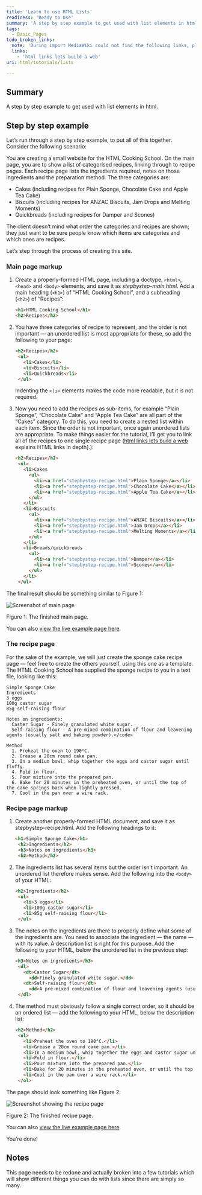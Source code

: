 ```yaml
---
title: 'Learn to use HTML Lists'
readiness: 'Ready to Use'
summary: 'A step by step example to get used with list elements in html.'
tags:
  - Basic_Pages
todo_broken_links:
  note: 'During import MediaWiki could not find the following links, please fix and adjust this list.'
  links:
    - 'html links lets build a web'
uri: html/tutorials/lists

---
```

## Summary

A step by step example to get used with list elements in html.

## Step by step example

Let’s run through a step by step example, to put all of this together. Consider the following scenario:

You are creating a small website for the HTML Cooking School. On the main page, you are to show a list of categorised recipes, linking through to recipe pages. Each recipe page lists the ingredients required, notes on those ingredients and the preparation method. The three categories are:

-   Cakes (including recipes for Plain Sponge, Chocolate Cake and Apple Tea Cake)
-   Biscuits (including recipes for ANZAC Biscuits, Jam Drops and Melting Moments)
-   Quickbreads (including recipes for Damper and Scones)

The client doesn’t mind what order the categories and recipes are shown; they just want to be sure people know which items are categories and which ones are recipes.

Let’s step through the process of creating this site.

### Main page markup

1.  Create a properly-formed HTML page, including a doctype, `<html>`, `<head>` and `<body>` elements, and save it as *stepbystep-main.html*. Add a main heading (`<h1>`) of “HTML Cooking School”, and a subheading (`<h2>`) of “Recipes”:

    ``` html
    <h1>HTML Cooking School</h1>
    <h2>Recipes</h2>
    ```

2.  You have three categories of recipe to represent, and the order is not important — an unordered list is most appropriate for these, so add the following to your page:

    ``` html
    <h2>Recipes</h2>
     <ul>
       <li>Cakes</li>
       <li>Biscuits</li>
       <li>Quickbreads</li>
     </ul>
    ```

    Indenting the `<li>` elements makes the code more readable, but it is not required.

3.  Now you need to add the recipes as sub-items, for example “Plain Sponge”, “Chocolate Cake” and “Apple Tea Cake” are all part of the “Cakes” category. To do this, you need to create a nested list within each item. Since the order is not important, once again unordered lists are appropriate. To make things easier for the tutorial, I’ll get you to link all of the recipes to one single recipe page ([html links lets build a web](/w/index.php?title=html_links_lets_build_a_web&action=edit&redlink=1) explains HTML links in depth].):

    ``` html
    <h2>Recipes</h2>
     <ul>
       <li>Cakes
         <ul>
           <li><a href="stepbystep-recipe.html">Plain Sponge</a></li>
           <li><a href="stepbystep-recipe.html">Chocolate Cake</a></li>
           <li><a href="stepbystep-recipe.html">Apple Tea Cake</a></li>
         </ul>
       </li>
       <li>Biscuits
         <ul>
           <li><a href="stepbystep-recipe.html">ANZAC Biscuits</a></li>
           <li><a href="stepbystep-recipe.html">Jam Drops</a></li>
           <li><a href="stepbystep-recipe.html">Melting Moments</a></li>
         </ul>
       </li>
       <li>Breads/quickbreads
         <ul>
           <li><a href="stepbystep-recipe.html">Damper</a></li>
           <li><a href="stepbystep-recipe.html">Scones</a></li>
         </ul>
       </li>
     </ul>
    ```

The final result should be something similar to Figure 1:

![Screenshot of main page](//static.webplatform.org/8/86/mainpage.png)

Figure 1: The finished main page.

You can also [view the live example page here](http://dev.opera.com/articles/view/16-html-lists/stepbystep-main.html).

### The recipe page

For the sake of the example, we will just create the sponge cake recipe page — feel free to create the others yourself, using this one as a template. The HTML Cooking School has supplied the sponge recipe to you in a text file, looking like this:

    Simple Sponge Cake
    Ingredients
    3 eggs
    100g castor sugar
    85g self-raising flour

    Notes on ingredients:
      Caster Sugar - Finely granulated white sugar.
      Self-raising flour - A pre-mixed combination of flour and leavening agents (usually salt and baking powder).</code>

    Method
      1. Preheat the oven to 190°C.
      2. Grease a 20cm round cake pan.
      3. In a medium bowl, whip together the eggs and castor sugar until fluffy.
      4. Fold in flour.
      5. Pour mixture into the prepared pan.
      6. Bake for 20 minutes in the preheated oven, or until the top of the cake springs back when lightly pressed.
      7. Cool in the pan over a wire rack.

### Recipe page markup

1.  Create another properly-formed HTML document, and save it as stepbystep-recipe.html. Add the following headings to it:

    ``` html
    <h1>Simple Sponge Cake</h1>
     <h2>Ingredients</h2>
     <h3>Notes on ingredients</h3>
     <h2>Method</h2>
    ```

2.  The ingredients list has several items but the order isn’t important. An unordered list therefore makes sense. Add the following into the `<body>` of your HTML:

    ``` html
    <h2>Ingredients</h2>
     <ul>
       <li>3 eggs</li>
       <li>100g castor sugar</li>
       <li>85g self-raising flour</li>
     </ul>
    ```

3.  The notes on the ingredients are there to properly define what some of the ingredients are. You need to associate the ingredient — the name — with its value. A description list is right for this purpose. Add the following to your HTML, below the unordered list in the previous step:

    ``` html
    <h3>Notes on ingredients</h3>
     <dl>
       <dt>Castor Sugar</dt>
         <dd>Finely granulated white sugar.</dd>
       <dt>Self-raising flour</dt>
         <dd>A pre-mixed combination of flour and leavening agents (usually salt and baking powder).</dd>
     </dl>
    ```

4.  The method must obviously follow a single correct order, so it should be an ordered list — add the following to your HTML, below the description list:

    ``` html
    <h2>Method</h2>
     <ol>
       <li>Preheat the oven to 190°C.</li>
       <li>Grease a 20cm round cake pan.</li>
       <li>In a medium bowl, whip together the eggs and castor sugar until fluffy.</li>
       <li>Fold in flour.</li>
       <li>Pour mixture into the prepared pan.</li>
       <li>Bake for 20 minutes in the preheated oven, or until the top of the cake springs back when lightly pressed.</li>
       <li>Cool in the pan over a wire rack.</li>
     </ol>
    ```

The page should look something like Figure 2:

![Screenshot showing the recipe page](//static.webplatform.org/0/0c/recipepa.png)

Figure 2: The finished recipe page.

You can also [view the live example page here](http://dev.opera.com/articles/view/16-html-lists/stepbystep-recipe.html).

You’re done!

## Notes

This page needs to be redone and actually broken into a few tutorials which will show different things you can do with lists since there are simply so many.

